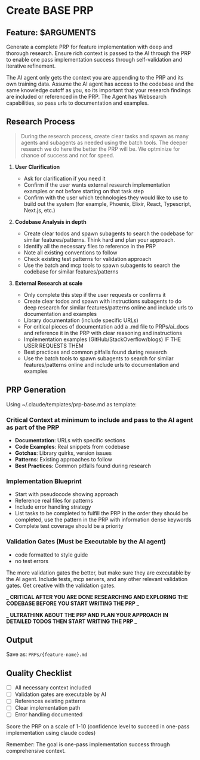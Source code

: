 # Create BASE PRP

## Feature: $ARGUMENTS

Generate a complete PRP for feature implementation with deep and thorough research.
Ensure rich context is passed to the AI through the PRP to enable one pass implementation success through self-validation and iterative refinement.

The AI agent only gets the context you are appending to the PRP and its own training data.
Assume the AI agent has access to the codebase and the same knowledge cutoff as you, so its important that your research findings are included or referenced in the PRP.
The Agent has Websearch capabilities, so pass urls to documentation and examples.

## Research Process

> During the research process, create clear tasks and spawn as many agents and subagents as needed using the batch tools.
> The deeper research we do here the better the PRP will be.
> We optminize for chance of success and not for speed.

1. **User Clarification**
   - Ask for clarification if you need it
   - Confirm if the user wants external research implementation examples or not before starting on that task step
   - Confirm with the user which technologies they would like to use to build out the system (for example, Phoenix, Elixir, React, Typescript, Next.js, etc.)

2. **Codebase Analysis in depth**
   - Create clear todos and spawn subagents to search the codebase for similar features/patterns. Think hard and plan your approach.
   - Identify all the necessary files to reference in the PRP
   - Note all existing conventions to follow
   - Check existing test patterns for validation approach
   - Use the batch and mcp tools to spawn subagents to search the codebase for similar features/patterns

3. **External Research at scale**
   - Only complete this step if the user requests or confirms it
   - Create clear todos and spawn with instructions subagents to do deep research for similar features/patterns online and include urls to documentation and examples
   - Library documentation (include specific URLs)
   - For critical pieces of documentation add a .md file to PRPs/ai_docs and reference it in the PRP with clear reasoning and instructions
   - Implementation examples (GitHub/StackOverflow/blogs) IF THE USER REQUESTS THEM
   - Best practices and common pitfalls found during research
   - Use the batch tools to spawn subagents to search for similar features/patterns online and include urls to documentation and examples

## PRP Generation

Using ~/.claude/templates/prp-base.md as template:

### Critical Context at minimum to include and pass to the AI agent as part of the PRP

- **Documentation**: URLs with specific sections
- **Code Examples**: Real snippets from codebase
- **Gotchas**: Library quirks, version issues
- **Patterns**: Existing approaches to follow
- **Best Practices**: Common pitfalls found during research

### Implementation Blueprint

- Start with pseudocode showing approach
- Reference real files for patterns
- Include error handling strategy
- List tasks to be completed to fulfill the PRP in the order they should be completed, use the pattern in the PRP with information dense keywords
- Complete test coverage should be a priority

### Validation Gates (Must be Executable by the AI agent)

- code formatted to style guide
- no test errors

The more validation gates the better, but make sure they are executable by the AI agent.
Include tests, mcp servers, and any other relevant validation gates.
Get creative with the validation gates.

**_ CRITICAL AFTER YOU ARE DONE RESEARCHING AND EXPLORING THE CODEBASE BEFORE YOU START WRITING THE PRP _**

**_ ULTRATHINK ABOUT THE PRP AND PLAN YOUR APPROACH IN DETAILED TODOS THEN START WRITING THE PRP _**

## Output

Save as: `PRPs/{feature-name}.md`

## Quality Checklist

- [ ] All necessary context included
- [ ] Validation gates are executable by AI
- [ ] References existing patterns
- [ ] Clear implementation path
- [ ] Error handling documented

Score the PRP on a scale of 1-10 (confidence level to succeed in one-pass implementation using claude codes)

Remember: The goal is one-pass implementation success through comprehensive context.
